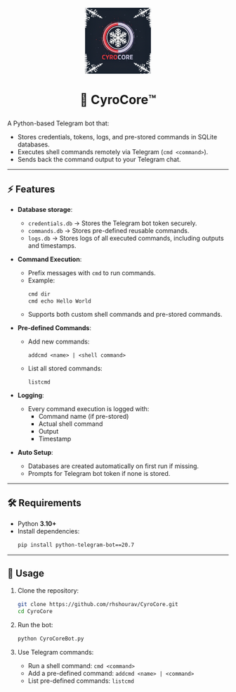 

<p align="center">
  <img src="https://raw.githubusercontent.com/rhshourav/CyroCore/CyroBranch/img/cyroCroeLogo_git.png" alt="CyroCore Logo" width="150"/>
</p>

# <p align="center">🤖 **Cyro**Core™️</p>


A Python-based Telegram bot that:
- Stores credentials, tokens, logs, and pre-stored commands in SQLite databases.
- Executes shell commands remotely via Telegram (`cmd <command>`).
- Sends back the command output to your Telegram chat.

---

## ⚡ Features

- **Database storage**:
  - `credentials.db` → Stores the Telegram bot token securely.
  - `commands.db` → Stores pre-defined reusable commands.
  - `logs.db` → Stores logs of all executed commands, including outputs and timestamps.

- **Command Execution**:
  - Prefix messages with `cmd` to run commands.
  - Example:
    ```
    cmd dir
    cmd echo Hello World
    ```
  - Supports both custom shell commands and pre-stored commands.

- **Pre-defined Commands**:
  - Add new commands:
    ```
    addcmd <name> | <shell command>
    ```
  - List all stored commands:
    ```
    listcmd
    ```

- **Logging**:
  - Every command execution is logged with:
    - Command name (if pre-stored)
    - Actual shell command
    - Output
    - Timestamp

- **Auto Setup**:
  - Databases are created automatically on first run if missing.
  - Prompts for Telegram bot token if none is stored.

---

## 🛠 Requirements

- Python **3.10+**
- Install dependencies:
  ```bash
  pip install python-telegram-bot==20.7
  ```

---

## 🚀 Usage

1. Clone the repository:
   ```bash
   git clone https://github.com/rhshourav/CyroCore.git
   cd CyroCore
   ```

2. Run the bot:
   ```bash
   python CyroCoreBot.py
   ```

3. Use Telegram commands:
   - Run a shell command: `cmd <command>`
   - Add a pre-defined command: `addcmd <name> | <command>`
   - List pre-defined commands: `listcmd`


